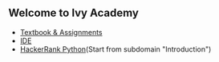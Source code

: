 ## Welcome to Ivy Academy

- [Textbook & Assignments](http://runestone.academy/)
- [IDE](https://ide.cs50.io/)
- [HackerRank Python](https://www.hackerrank.com/domains/python?badge_type=python)(Start from subdomain "Introduction")
